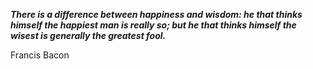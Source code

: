 _**There is a difference between happiness and wisdom: he that thinks himself the happiest man is really so; but he that thinks himself the wisest is generally the greatest fool.**_

Francis Bacon
